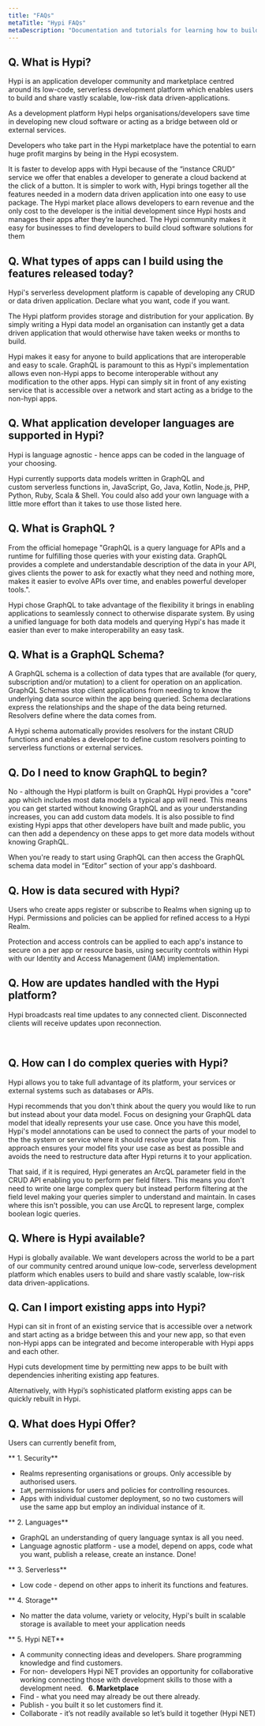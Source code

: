 ```yaml
---
title: "FAQs"
metaTitle: "Hypi FAQs"
metaDescription: "Documentation and tutorials for learning how to build data driven applications on the Hypi platform"
---
```


 ## Q. What is Hypi?

Hypi is an application developer community and marketplace centred around its low-code, serverless development platform which enables users to build and share vastly scalable, low-risk data driven-applications.

As a development platform Hypi helps organisations/developers save time in developing new cloud software or acting as a bridge between old or external services.

Developers who take part in the Hypi marketplace have the potential to earn huge profit margins by being in the Hypi ecosystem.

It is faster to develop apps with Hypi because of the “instance CRUD” service we offer that enables a developer to generate a cloud backend at the click of a button.
It is simpler to work with, Hypi brings together all the features needed in a modern data driven application into one easy to use package.
The Hypi market place allows developers to earn revenue and the only cost to the developer is the initial development since Hypi hosts and manages their apps after they’re launched.
The Hypi community makes it easy for businesses to find developers to build cloud software solutions for them

## Q. What types of apps can I build using the features released today? 
Hypi's serverless development platform is capable of developing any CRUD or data driven application. Declare what you want, code if you want. 

The Hypi platform provides storage and distribution for your application. By simply writing a Hypi data model an organisation can instantly get a data driven application that would otherwise have taken weeks or months to build.

Hypi makes it easy for anyone to build applications that are interoperable and easy to scale. GraphQL is paramount to this as Hypi's implementation allows even non-Hypi apps to become interoperable without any modification to the other apps. Hypi can simply sit in front of any existing service that is accessible over a network and start acting as a bridge to the non-hypi apps. 

 ## Q. What application developer languages are supported in Hypi?
Hypi is language agnostic - hence apps can be coded in the language of your choosing. 

Hypi currently supports data models written in GraphQL and custom serverless functions in, JavaScript, Go, Java, Kotlin, Node.js, PHP, Python, Ruby, Scala & Shell. You could also add your own language with a little more effort than it takes to use those listed here.

 ## Q. What is GraphQL ? 
From the official homepage "GraphQL is a query language for APIs and a runtime for fulfilling those queries with your existing data. GraphQL provides a complete and understandable description of the data in your API, gives clients the power to ask for exactly what they need and nothing more, makes it easier to evolve APIs over time, and enables powerful developer tools.".

Hypi chose GraphQL to take advantage of the flexibility it brings in enabling applications to seamlessly connect to otherwise disparate system. By using a unified language for both data models and querying Hypi's has made it easier than ever to make interoperability an easy task.

 ## Q. What is a GraphQL Schema? 
 
A GraphQL schema is a collection of data types that are available (for query, subscription and/or mutation) to a client for operation on an application. GraphQL Schemas stop client applications from needing to know the underlying data source within the app being queried. Schema declarations express the relationships and the shape of the data being returned. Resolvers define where the data comes from. 

A Hypi schema automatically provides resolvers for the instant CRUD functions and enables a developer to define custom resolvers pointing to serverless functions or external services. 

 ## Q. Do I need to know GraphQL to begin? 
 
No - although the Hypi platform is built on GraphQL Hypi provides a "core" app which includes most data models a typical app will need. This means you can get started without knowing GraphQL and as your understanding increases, you can add custom data models. It is also possible to find existing Hypi apps that other developers have built and made public, you can then add a dependency on these apps to get more data models without knowing GraphQL.



When you're ready to start using GraphQL can then access the GraphQL schema data model in “Editor” section of your app's dashboard.  

## Q. How is data secured with Hypi? 

Users who create apps register or subscribe to Realms when signing up to Hypi. Permissions and policies can be applied for refined access to a Hypi Realm.

Protection and access controls can be applied to each app's instance to secure on a per app or resource basis, using security controls within Hypi with our Identity and Access Management (IAM) implementation. 



## Q. How are updates handled with the Hypi platform?
Hypi broadcasts real time updates to any connected client. Disconnected clients will receive updates upon reconnection. 

 
## Q. How can I do complex queries with Hypi? 
Hypi allows you to take full advantage of its platform, your services or external systems such as databases or APIs.

Hypi recommends that you don't think about the query you would like to run but instead about your data model. Focus on designing your GraphQL data model that ideally represents your use case. Once you have this model, Hypi's model annotations can be used to connect the parts of your model to the the system or service where it should resolve your data from. This approach ensures your model fits your use case as best as possible and avoids the need to restructure data after Hypi returns it to your application.



That said, if it is required, Hypi generates an ArcQL parameter field in the CRUD API enabling you to perform per field filters. This means you don't need to write one large complex query but instead perform filtering at the field level making your queries simpler to understand and maintain. In cases where this isn't possible, you can use ArcQL to represent large, complex boolean logic queries.

## Q. Where is Hypi available?
Hypi is globally available. We want developers across the world to be a part of our community centred around unique low-code, serverless development platform which enables users to build and share vastly scalable, low-risk data driven-applications. 

## Q. Can I import existing apps into Hypi? 
Hypi can sit in front of an existing service that is accessible over a network and start acting as a bridge between this and your new app, so that even non-Hypi apps can be integrated and become interoperable with Hypi apps and each other.

Hypi cuts development time by permitting new apps to be built with dependencies inheriting existing app features. 

Alternatively, with Hypi’s sophisticated platform existing apps can be quickly rebuilt in Hypi.



## Q. What does Hypi Offer? 
Users can currently benefit from, 

** 1. Security** 
* Realms representing organisations or groups. Only accessible by authorised users. 
* `IaM`, permissions for users and policies for controlling resources. 
* Apps with individual customer deployment, so no two customers will use the same app but employ an individual instance of it. 

** 2. Languages** 
* GraphQL an understanding of query language syntax is all you need. 
* Language agnostic platform - use a model, depend on apps, code what you want, publish a release, create an instance. Done!

** 3. Serverless** 
* Low code - depend on other apps to inherit its functions and features. 

** 4. Storage** 
* No matter the data volume, variety or velocity, Hypi's built in scalable storage is available to meet your application needs

** 5. Hypi NET** 
* A community connecting ideas and developers. Share programming ​knowledge and find customers. 
* For non- developers Hypi NET provides an opportunity for collaborative working connecting those with development skills to those with a development need.
 
**6. Marketplace**
* Find - what you need may already be out there already. 
* Publish - you built it so let customers find it.
* Collaborate - it’s not readily available so let’s build it together (Hypi NET)
